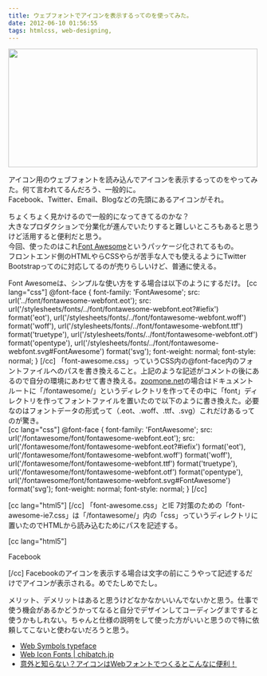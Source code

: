 ```yaml
---
title: ウェブフォントでアイコンを表示するってのを使ってみた。
date: 2012-06-10 01:56:55
tags: htmlcss, web-designing, 
---
```

<a href="zoomone.net" title="zoomone.net"><img src="http://farm8.staticflickr.com/7221/7170852371_20f21dc9c9.jpg" width="500" height="238" alt=""></a>
<p>アイコン用のウェブフォントを読み込んでアイコンを表示するってのをやってみた。何て言われてるんだろう、一般的に。<br>
Facebook、Twitter、Email、Blogなどの先頭にあるアイコンがそれ。</p>

<p>ちょくちょく見かけるので一般的になってきてるのかな？<br>
大きなプロダクションで分業化が進んでいたりすると難しいところもあると思うけど活用すると便利だと思う。<br>
今回、使ったのはこれ<a href="http://fortawesome.github.com/Font-Awesome/" title="Font Awesome" target="_blank">Font Awesome</a>というパッケージ化されてるもの。<br>
フロントエンド側のHTMLやらCSSやらが苦手な人でも使えるようにTwitter Bootstrapってのに対応してるのが売りらしいけど、普通に使える。</p>

<p>Font Awesomeは、シンプルな使い方をする場合は以下のようにするだけ。
[cc lang="css"]
@font-face {
  font-family: 'FontAwesome';
  src: url('../font/fontawesome-webfont.eot');
  src: url('/stylesheets/fonts/../font/fontawesome-webfont.eot?#iefix') format('eot'), url('/stylesheets/fonts/../font/fontawesome-webfont.woff') format('woff'), url('/stylesheets/fonts/../font/fontawesome-webfont.ttf') format('truetype'), url('/stylesheets/fonts/../font/fontawesome-webfont.otf') format('opentype'), url('/stylesheets/fonts/../font/fontawesome-webfont.svg#FontAwesome') format('svg');
  font-weight: normal;
  font-style: normal;
}
[/cc]
「font-awesome.css」っていうCSS内の@font-face内のフォントファイルへのパスを書き換えること。上記のような記述がコメントの後にあるので自分の環境にあわせて書き換える。<a href="http://zoomone.net" target="_blank">zoomone.net</a>の場合はドキュメントルートに「/fontawesome/」というディレクトリを作ってその中に「font」ディレクトリを作ってフォントファイルを置いたので以下のように書き換えた。必要なのはフォントデータの形式って（.eot、.woff、.ttf、.svg）これだけあるってのが驚き。<br>
[cc lang="css"]
@font-face {
  font-family: 'FontAwesome';
  src: url('/fontawesome/font/fontawesome-webfont.eot');
  src: url('/fontawesome/font/fontawesome-webfont.eot?#iefix') format('eot'),
  url('/fontawesome/font/fontawesome-webfont.woff') format('woff'),
  url('/fontawesome/font/fontawesome-webfont.ttf') format('truetype'),
  url('/fontawesome/font/fontawesome-webfont.otf') format('opentype'),
  url('/fontawesome/font/fontawesome-webfont.svg#FontAwesome') format('svg');
  font-weight: normal;
  font-style: normal;
}
[/cc]
</p>
<p>
[cc lang="html5"]
<link rel="stylesheet" href="/fontawesome/css/font-awesome.css" media="screen" />
<!--[if IE 7]><link rel="stylesheet" href="/fontawesome/css/font-awesome-ie7.css"><![endif]-->
[/cc]
「font-awesome.css」とIE 7対策のための「font-awesome-ie7.css」は「/fontawesome/」内の「css」っていうディレクトリに置いたのでHTMLから読み込むためにパスを記述する。
</p>

<p>
[cc lang="html5"]
<p>
<i class="icon-facebook-sign"></i> Facebook
</p>
[/cc]
Facebookのアイコンを表示する場合は文字の前にこうやって記述するだけでアイコンが表示される。めでたしめでたし。
</p>
<p>メリット、デメリットはあると思うけどなかなかいいんでないかと思う。仕事で使う機会があるかどうかってなると自分でデザインしてコーディングまですると使うかもしれない。ちゃんと仕様の説明をして使った方がいいと思うので特に依頼してこないと使わないだろうと思う。</p>

<ul>
<li><a href="http://www.justbenicestudio.com/studio/websymbols/" title="Web Symbols typeface" target="_blank">Web Symbols typeface</a></li>

<li><a href="http://webiconfonts.appspot.com/" title="Web Icon Fonts | chibatch.jp" target="_blank">Web Icon Fonts | chibatch.jp</a></li>

<li><a href="http://design.kayac.com/topics/2012/02/webFontIcons.php" title="意外と知らない？アイコンはWebフォントでつくるとこんなに便利！" target="_blank">意外と知らない？アイコンはWebフォントでつくるとこんなに便利！</a></li>
</ul>